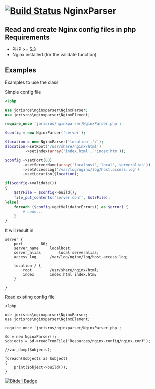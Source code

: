 [![Build Status](https://travis-ci.org/jorisros/nginxparser.png?branch=master)](https://travis-ci.org/jorisros/nginxparser)
NginxParser
===========

Read and create Nginx config files in php
Requirements
------------
* PHP >= 5.3
* Nginx installed (for the validate function)

Examples
--------
Examples to use the class

Simple config file

```php
<?php

use jorisros\nginxparser\NginxParser;
use jorisros\nginxparser\NginxElement;

require_once 'jorisros/nginxparser/NginxParser.php';

$config = new NginxParser('server');

$location = new NginxParser('location','/');
$location->setRoot('/usr/share/nginx/html')
         ->setIndex(array('index.html', 'index.htm'));

$config ->setPort(80)
        ->setServerName(array('localhost','local','serveralias'))
        ->setAccessLog('/var/log/nginx/log/host.access.log')
        ->setLocation($location);

if($config->validate())
{
    $strFile = $config->build();
    file_put_contents('server.conf', $strFile);
}else{
    foreach ($config->getValidatorErrors() as $error) {
        # code...
    }
}
```
It will result in
```
server {
	port		80;
	server_name		localhost;
	server_alias		local serveralias;
	access_log		/var/log/nginx/log/host.access.log;

	location / {
		root		/usr/share/nginx/html;
		index		index.html index.htm;
	}

}
```
Read existing config file
```
<?php

use jorisros\nginxparser\NginxParser;
use jorisros\nginxparser\NginxElement;

require_once 'jorisros/nginxparser/NginxParser.php';

$d = new NginxParser();
$objects = $d->readFromFile('Resources/nginx-config/nginx.conf');

//var_dump($objects);

foreach($objects as $object)
{
    print($object->build());
}

```
[![Bitdeli Badge](https://d2weczhvl823v0.cloudfront.net/jorisros/nginxparser/trend.png)](https://bitdeli.com/free "Bitdeli Badge")
